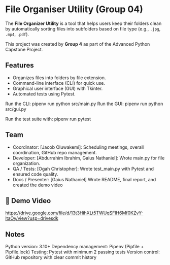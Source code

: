 # File Organiser Utility (Group 04)

The **File Organizer Utility** is a tool that helps users keep their folders clean by automatically sorting files into subfolders based on file type (e.g., `.jpg`, `.mp4`, `.pdf`).  

This project was created by **Group 4** as part of the Advanced Python Capstone Project.  

## Features  
- Organizes files into folders by file extension.  
- Command-line interface (CLI) for quick use.  
- Graphical user interface (GUI) with Tkinter.  
- Automated tests using Pytest.

Run the CLI:
pipenv run python src/main.py
Run the GUI:
pipenv run python src/gui.py

Run the test suite with:
pipenv run pytest

## Team
- Coordinator: [Jacob Oluwakemi]: Scheduling meetings, overall coordination, GitHub repo management.
- Developer: [Abdurrahim Ibrahim, Gaius Nathaniel]: Wrote main.py for file organization.
- QA / Tests: [Ogah Christopher]: Wrote test_main.py with Pytest and ensured code quality.
- Docs / Presenter: [Gaius Nathaniel] Wrote README, final report, and created the demo video


## 🎥 Demo Video 
https://drive.google.com/file/d/13t3HihXLt5TWUqSFlH6Mf0KZvY-ltaOy/view?usp=drivesdk




## Notes
Python version: 3.10+
Dependency management: Pipenv (Pipfile + Pipfile.lock)
Testing: Pytest with minimum 2 passing tests
Version control: GitHub repository with clear commit history



